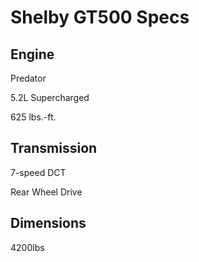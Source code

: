 # Shelby GT500 Specs



## Engine

Predator

5.2L Supercharged

625 lbs.-ft.



## Transmission

7-speed DCT

Rear Wheel Drive



## Dimensions

4200lbs
